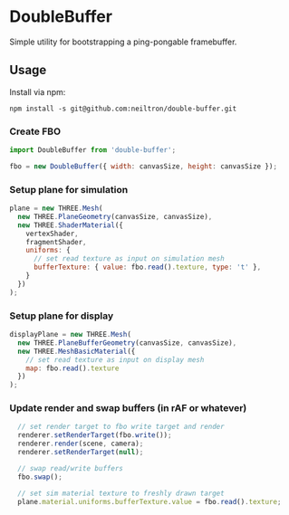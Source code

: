 # DoubleBuffer

Simple utility for bootstrapping a ping-pongable framebuffer.

## Usage

Install via npm:

```
npm install -s git@github.com:neiltron/double-buffer.git
```

### Create FBO

```js
import DoubleBuffer from 'double-buffer';

fbo = new DoubleBuffer({ width: canvasSize, height: canvasSize });
```


### Setup plane for simulation

```js
plane = new THREE.Mesh(
  new THREE.PlaneGeometry(canvasSize, canvasSize),
  new THREE.ShaderMaterial({
    vertexShader,
    fragmentShader,
    uniforms: {
      // set read texture as input on simulation mesh
      bufferTexture: { value: fbo.read().texture, type: 't' },
    }
  })
);
```

### Setup plane for display

```js
displayPlane = new THREE.Mesh(
  new THREE.PlaneBufferGeometry(canvasSize, canvasSize),
  new THREE.MeshBasicMaterial({
    // set read texture as input on display mesh
    map: fbo.read().texture
  })
);
```


### Update render and swap buffers (in rAF or whatever)

```js
  // set render target to fbo write target and render
  renderer.setRenderTarget(fbo.write());
  renderer.render(scene, camera);
  renderer.setRenderTarget(null);

  // swap read/write buffers
  fbo.swap();

  // set sim material texture to freshly drawn target
  plane.material.uniforms.bufferTexture.value = fbo.read().texture;
```